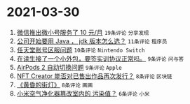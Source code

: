 # 2021-03-30

1. [微信推出微小号服务了 10 元/月](https://www.v2ex.com/t/766369) `19条评论` `分享发现`
1. [公司开始要用 Java ， jdk 版本怎么选？](https://www.v2ex.com/t/766378) `11条评论` `程序员`
1. [任天堂账号区服问题](https://www.v2ex.com/t/766358) `10条评论` `Nintendo Switch`
1. [在读生接了一个小外包，要签实训协议正常吗。](https://www.v2ex.com/t/766364) `9条评论` `问与答`
1. [AirPods 2 自动切换问题](https://www.v2ex.com/t/766354) `9条评论` `Apple`
1. [NFT Creator 能否对已售出作品再次发行？](https://www.v2ex.com/t/766355) `8条评论` `区块链`
1. [《黄昏的街灯》](https://www.v2ex.com/t/766353) `8条评论` `画画`
1. [小米空气净化器篡改室内的 污染值？](https://www.v2ex.com/t/766359) `6条评论` `小米`
